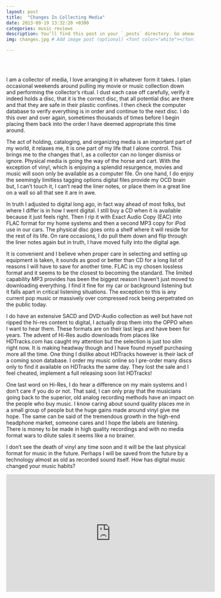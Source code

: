 ```yaml
---
layout: post
title:  "Changes In Collecting Media"
date: 2013-09-19 13:32:20 +0300
categories: music reviews
description: You’ll find this post in your `_posts` directory. Go ahead and edit it and re-build the site to see your changes. # Add post description (optional)
img: changes.jpg # Add image post (optional) <font color="white"></font>

---
```

<font color="white">The act of holding, cataloging, and organizing media is an important part of my world, it relaxes me, it is one part of my life that I alone control                                </font>

I am a collector of media, I love arranging it in whatever form it takes. I plan occasional weekends around pulling my movie or music collection down and performing the collector’s ritual. I dust each case off carefully, verify it indeed holds a disc, that it is the correct disc, that all potential disc are there and that they are safe in their plastic confines. I then check the computer database to verify everything is in order and continue to the next disc. I do this over and over again, sometimes thousands of times before I begin placing them back into the order I have deemed appropriate this time around. 

The act of holding, cataloging, and organizing media is an important part of my world, it relaxes me, it is one part of my life that I alone control. This brings me to the changes that I, as a collector can no longer dismiss or ignore. Physical media is going the way of the horse and cart. With the exception of vinyl, which is enjoying a splendid resurgence, movies and music will soon only be available as a computer file. On one hand, I do enjoy the seemingly limitless tagging options digital files provide my OCD brain but, I can’t touch it, I can’t read the liner notes, or place them in a great line on a wall so all that see it are in awe.

In truth I adjusted to digital long ago, in fact way ahead of most folks, but where I differ is in how I went digital. I still buy a CD when it is available because it just feels right. Then I rip it with Exact Audio Copy (EAC) into FLAC format for my home systems and then a second MP3 copy for iPod use in our cars. The physical disc goes onto a shelf where it will reside for the rest of its life. On rare occasions, I do pull them down and flip through the liner notes again but in truth, I have moved fully into the digital age.

It is convenient and I believe when proper care in selecting and setting up equipment is taken, it sounds as good or better than CD for a long list of reasons I will have to save for another time. FLAC is my chosen lossless format and it seems to be the closest to becoming the standard. The limited capability MP3 provides has been the biggest reason I haven’t just moved to downloading everything. I find it fine for my car or background listening but it falls apart in critical listening situations. The exception to this is any current pop music or massively over compressed rock being perpetrated on the public today.

I do have an extensive SACD and DVD-Audio collection as well but have not ripped the hi-res content to digital, I actually drop them into the OPPO when I want to hear them. These formats are on their last legs and have been for years. The advent of Hi-Res audio downloads from places like HDTracks.com has caught my attention but the selection is just too slim right now. It is making headway though and I have found myself purchasing more all the time. One thing I dislike about HDTracks however is their lack of a coming soon database. I order my music online so I pre-order many discs only to find it available on HDTracks the same day. They lost the sale and I feel cheated, implement a full releasing soon list HDTracks!

One last word on Hi-Res, I do hear a difference on my main systems and I don’t care if you do or not. That said, I can only pray that the musicians going back to the superior, old analog recording methods have an impact on the people who buy music. I know caring about sound quality places me in a small group of people but the huge gains made around vinyl give me hope. The same can be said of the tremendous growth in the high-end headphone market, someone cares and I hope the labels are listening. There is money to be made in high quality recordings and with no media format wars to dilute sales it seems like a no brainer.

I don’t see the death of vinyl any time soon and it will be the last physical format for music in the future. Perhaps I will be saved from the future by a technology almost as old as recorded sound itself. How has digital music changed your music habits?

<iframe width="560" height="315" src="https://www.youtube.com/embed/mtM5WyCavd8" frameborder="0" allow="accelerometer; autoplay; encrypted-media; gyroscope; picture-in-picture" allowfullscreen></iframe>
